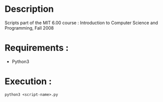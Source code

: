 # Description 

Scripts part of the MIT 6.00 course : Introduction to Computer Science and Programming, Fall 2008

# Requirements : 
 - Python3

# Execution : 

`
python3 <script-name>.py
`
